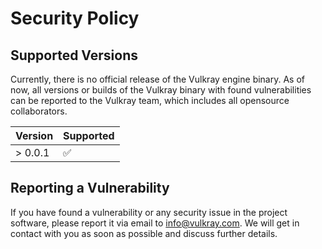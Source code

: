 # Security Policy

## Supported Versions

Currently, there is no official release of the Vulkray engine binary.
As of now, all versions or builds of the Vulkray binary with found vulnerabilities
can be reported to the Vulkray team, which includes all opensource collaborators.

| Version | Supported          |
| ------- | ------------------ |
| > 0.0.1 | :white_check_mark: |

## Reporting a Vulnerability

If you have found a vulnerability or any security issue in the
project software, please report it via email to [info@vulkray.com](mailto:info@vulkray.com).
We will get in contact with you as soon as possible and discuss further details.

